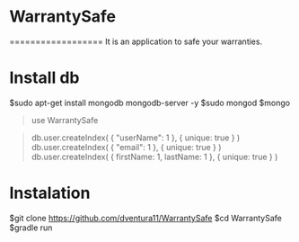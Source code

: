 # WarrantySafe
==================
It is an application to safe your warranties.

Install db
=================
  $sudo apt-get install mongodb mongodb-server -y
  $sudo mongod
  $mongo

  > use WarrantySafe

  > db.user.createIndex( { "userName": 1 }, { unique: true } )
  > db.user.createIndex( { "email": 1 }, { unique: true } )
  > db.user.createIndex( { firstName: 1, lastName: 1 }, { unique: true } )

  

Instalation
==================

  $git clone https://github.com/dventura11/WarrantySafe
  $cd WarrantySafe
  $gradle run
